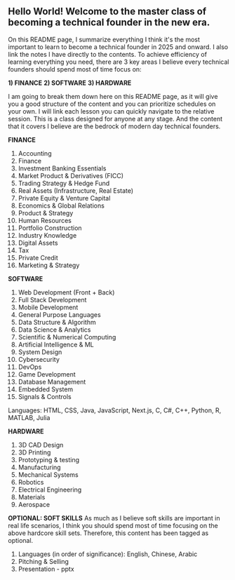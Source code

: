 ## Hello World! Welcome to the master class of becoming a technical founder in the new era.

On this README page, I summarize everything I think it's the most important to learn to become a technical founder in 2025 and onward. I also link the notes I have directly to the contents. To achieve efficiency of learning everything you need, there are 3 key areas I believe every technical founders should spend most of time focus on:

**1) FINANCE**
**2) SOFTWARE**
**3) HARDWARE**

I am going to break them down here on this README page, as it will give you a good structure of the content and you can prioritize schedules on your own. I will link each lesson you can quickly navigate to the relative session. This is a class designed for anyone at any stage. And the content that it covers I believe are the bedrock of modern day technical founders.

**FINANCE**
1) Accounting
2) Finance
3) Investment Banking Essentials
4) Market Product & Derivatives (FICC)
5) Trading Strategy & Hedge Fund
6) Real Assets (Infrastructure, Real Estate)
7) Private Equity & Venture Capital
8) Economics & Global Relations
9) Product & Strategy
10) Human Resources
11) Portfolio Construction
12) Industry Knowledge
13) Digital Assets
14) Tax
15) Private Credit
16) Marketing & Strategy

**SOFTWARE**
1) Web Development (Front + Back)
2) Full Stack Development
3) Mobile Development
4) General Purpose Languages 
5) Data Structure & Algorithm
6) Data Science & Analytics
7) Scientific & Numerical Computing
8) Artificial Intelligence & ML
9) System Design
10) Cybersecurity
11) DevOps
12) Game Development
13) Database Management
14) Embedded System
15) Signals & Controls

Languages: HTML, CSS, Java, JavaScript, Next.js, C, C#, C++, Python, R, MATLAB, Julia

**HARDWARE**
1) 3D CAD Design
2) 3D Printing
3) Prototyping & testing
4) Manufacturing
5) Mechanical Systems
6) Robotics
7) Electrical Engineering
8) Materials
9) Aerospace

**OPTIONAL: SOFT SKILLS**
As much as I believe soft skills are important in real life scenarios, I think you should spend most of time focusing on the above hardcore skill sets. Therefore, this content has been tagged as optional.

1) Languages (in order of significance): English, Chinese, Arabic
2) Pitching & Selling
3) Presentation - pptx






